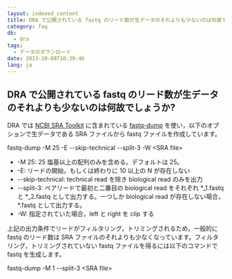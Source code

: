 ```yaml
---
layout: indexed_content
title: DRA で公開されている fastq のリード数が生データのそれよりも少ないのは何故でしょうか?
category: faq
db:
  - dra
tags: 
  - データのダウンロード
date: 2013-10-08T10:39:46
lang: ja
---
```


## DRA で公開されている fastq のリード数が生データのそれよりも少ないのは何故でしょうか?

<p>DRA では <a href="http://trace.ncbi.nlm.nih.gov/Traces/sra/sra.cgi?view=toolkit_doc">NCBI SRA Toolkit</a> に含まれている <a href="http://trace.ncbi.nlm.nih.gov/Traces/sra/sra.cgi?view=toolkit_doc&amp;f=fastq-dump">fastq-dump</a> を使い，以下のオプションで生データである SRA ファイルから fastq ファイルを作成しています。</p>
<p class="code break">fastq-dump -M 25 -E --skip-technical --split-3 -W <span class="italic">&lt;SRA file&gt;</span></p>
<div class="sub_index">
  <ul>
    <li>-M 25: 25 塩基以上の配列のみを含める。デフォルトは 25。</li>
    <li>-E: リードの開始，もしくは終わりに 10 以上の N が存在しない</li>
    <li>--skip-technical: technical read を除き biological read のみを出力</li>
    <li>--split-3: ペアリードで最初と二番目の biological read をそれぞれ *_1.fastq と *_2.fastq として出力する。一つしか biological read が存在しない場合，*.fastq として出力する。</li>
    <li>-W: 指定されていた場合，left と right を clip する</li>
  </ul>
</div>
<!-- .sub_index -->
<p>上記の出力条件でリードがフィルタリング，トリミングされるため，一般的に fastq のリード数は SRA ファイルのそれよりも少なくなっています。フィルタリング，トリミングされていない fastq ファイルを得るには以下のコマンドで fastq を生成します。</p>
<p class="code break">fastq-dump -M 1 --split-3 <span class="italic">&lt;SRA file&gt;</span></p>